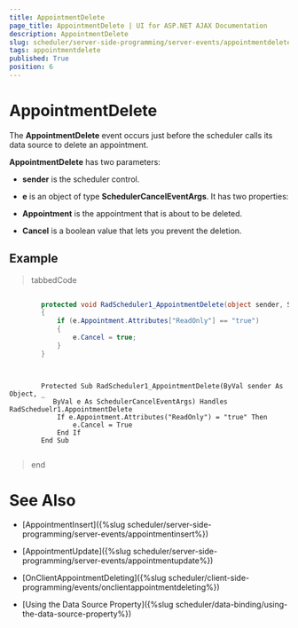 ```yaml
---
title: AppointmentDelete
page_title: AppointmentDelete | UI for ASP.NET AJAX Documentation
description: AppointmentDelete
slug: scheduler/server-side-programming/server-events/appointmentdelete
tags: appointmentdelete
published: True
position: 6
---
```


# AppointmentDelete



The __AppointmentDelete__ event occurs just before the scheduler calls its data source to delete an appointment.

__AppointmentDelete__ has two parameters:

* __sender__ is the scheduler control.

* __e__ is an object of type __SchedulerCancelEventArgs__. It has two properties:

* __Appointment__ is the appointment that is about to be deleted.

* __Cancel__ is a boolean value that lets you prevent the deletion.

## Example



>tabbedCode

````C#
	
	    protected void RadScheduler1_AppointmentDelete(object sender, SchedulerCancelEventArgs e)
	    {
	        if (e.Appointment.Attributes["ReadOnly"] == "true")
	        {
	            e.Cancel = true;
	        }
	    } 
	
````
````VB.NET
	
	    Protected Sub RadScheduler1_AppointmentDelete(ByVal sender As Object, _
	       ByVal e As SchedulerCancelEventArgs) Handles RadScheduelr1.AppointmentDelete
	        If e.Appointment.Attributes("ReadOnly") = "true" Then
	            e.Cancel = True
	        End If
	    End Sub
	
````
>end

# See Also

 * [AppointmentInsert]({%slug scheduler/server-side-programming/server-events/appointmentinsert%})

 * [AppointmentUpdate]({%slug scheduler/server-side-programming/server-events/appointmentupdate%})

 * [OnClientAppointmentDeleting]({%slug scheduler/client-side-programming/events/onclientappointmentdeleting%})

 * [Using the Data Source Property]({%slug scheduler/data-binding/using-the-data-source-property%})
